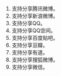 1. 支持分享腾讯微博。
2. 支持分享新浪微博。
3. 支持分享QQ。
4. 支持分享QQ空间。
5. 支持分享百度贴吧。
6. 支持分享豆瓣。
7. 支持分享有道。
8. 支持分享搜狐微博。
9. 支持分享微信。 